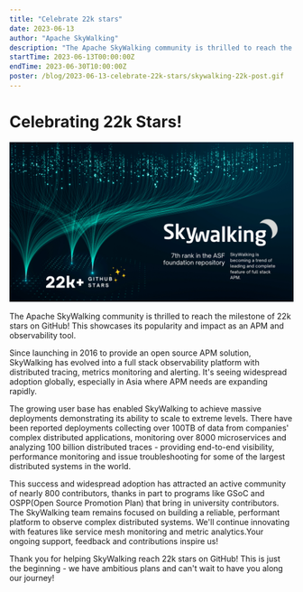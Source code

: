 ```yaml
---
title: "Celebrate 22k stars"
date: 2023-06-13
author: "Apache SkyWalking"
description: "The Apache SkyWalking community is thrilled to reach the milestone of 22k stars on GitHub!"
startTime: 2023-06-13T00:00:00Z
endTime: 2023-06-30T10:00:00Z
poster: /blog/2023-06-13-celebrate-22k-stars/skywalking-22k-post.gif
---
```


# Celebrating 22k Stars!

![Stars](./skywalking-22k.png)

The Apache SkyWalking community is thrilled to reach the milestone of 22k stars on GitHub! This showcases its popularity and impact as an APM and observability tool.

Since launching in 2016 to provide an open source APM solution, SkyWalking has evolved into a full stack observability platform with distributed tracing, metrics monitoring and alerting. It's seeing widespread adoption globally, especially in Asia where APM needs are expanding rapidly.

The growing user base has enabled SkyWalking to achieve massive deployments demonstrating its ability to scale to extreme levels. There have been reported deployments collecting over 100TB of data from companies' complex distributed applications, monitoring over 8000 microservices and analyzing 100 billion distributed traces - providing end-to-end visibility, performance monitoring and issue troubleshooting for some of the largest distributed systems in the world.

This success and widespread adoption has attracted an active community of nearly 800 contributors, thanks in part to programs like GSoC and OSPP(Open Source Promotion Plan) that bring in university contributors. The SkyWalking team remains focused on building a reliable, performant platform to observe complex distributed systems. We'll continue innovating with features like service mesh monitoring and metric analytics.Your ongoing support, feedback and contributions inspire us!

Thank you for helping SkyWalking reach 22k stars on GitHub! This is just the beginning - we have ambitious plans and can't wait to have you along our journey!
